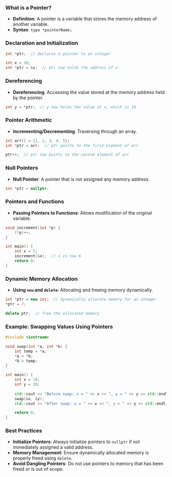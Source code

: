 ### What is a Pointer?
- **Definition**: A pointer is a variable that stores the memory address of another variable.
- **Syntax**: `type *pointerName;`

### Declaration and Initialization
```cpp
int *ptr;  // declares a pointer to an integer
```
```cpp
int x = 10;
int *ptr = &x;  // ptr now holds the address of x
```

### Dereferencing
- **Dereferencing**: Accessing the value stored at the memory address held by the pointer.
```cpp
int y = *ptr;  // y now holds the value of x, which is 10
```

### Pointer Arithmetic
- **Incrementing/Decrementing**: Traversing through an array.
```cpp
int arr[] = {1, 2, 3, 4, 5};
int *ptr = arr;  // ptr points to the first element of arr

ptr++;  // ptr now points to the second element of arr
```

### Null Pointers
- **Null Pointer**: A pointer that is not assigned any memory address.
```cpp
int *ptr = nullptr;
```

### Pointers and Functions
- **Passing Pointers to Functions**: Allows modification of the original variable.
```cpp
void increment(int *p) {
    (*p)++;
}

int main() {
    int x = 5;
    increment(&x);  // x is now 6
    return 0;
}
```

### Dynamic Memory Allocation
- **Using `new` and `delete`**: Allocating and freeing memory dynamically.
```cpp
int *ptr = new int;  // dynamically allocate memory for an integer
*ptr = 7;

delete ptr;  // free the allocated memory
```

### Example: Swapping Values Using Pointers
```cpp
#include <iostream>

void swap(int *a, int *b) {
    int temp = *a;
    *a = *b;
    *b = temp;
}

int main() {
    int x = 10;
    int y = 20;
    
    std::cout << "Before swap: x = " << x << ", y = " << y << std::endl;
    swap(&x, &y);
    std::cout << "After swap: x = " << x << ", y = " << y << std::endl;

    return 0;
}
```

### Best Practices
- **Initialize Pointers**: Always initialize pointers to `nullptr` if not immediately assigned a valid address.
- **Memory Management**: Ensure dynamically allocated memory is properly freed using `delete`.
- **Avoid Dangling Pointers**: Do not use pointers to memory that has been freed or is out of scope.
